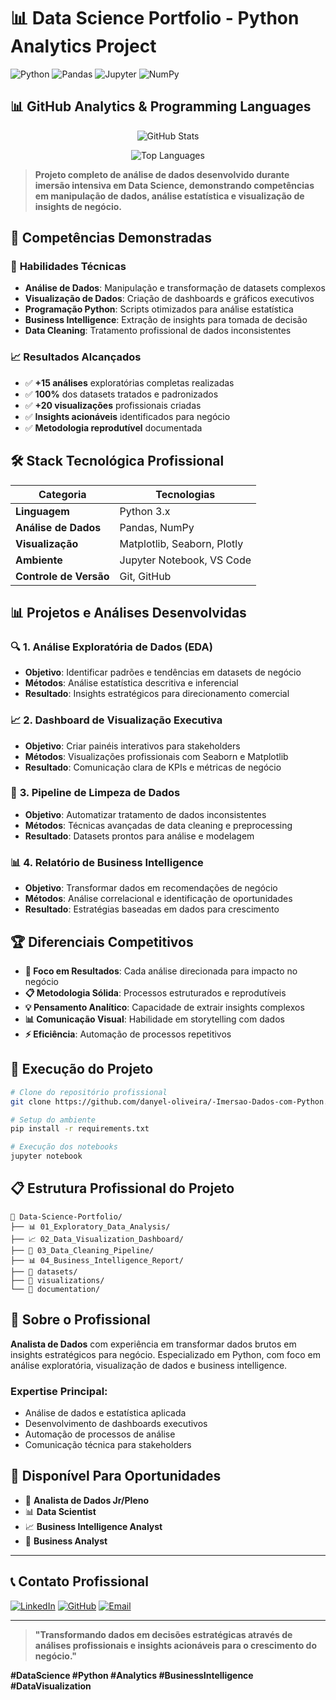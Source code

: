 # 📊 Data Science Portfolio - Python Analytics Project

![Python](https://img.shields.io/badge/Python-3776AB?style=for-the-badge&logo=python&logoColor=white)
![Pandas](https://img.shields.io/badge/Pandas-150458?style=for-the-badge&logo=pandas&logoColor=white)
![Jupyter](https://img.shields.io/badge/Jupyter-F37626?style=for-the-badge&logo=jupyter&logoColor=white)
![NumPy](https://img.shields.io/badge/NumPy-013243?style=for-the-badge&logo=numpy&logoColor=white)

## 📊 **GitHub Analytics & Programming Languages**

<div align="center">
  
![GitHub Stats](https://github-readme-stats.vercel.app/api?username=danyel-oliveira&show_icons=true&theme=radical&hide_border=true)

![Top Languages](https://github-readme-stats.vercel.app/api/top-langs/?username=danyel-oliveira&layout=compact&theme=radical&hide_border=true&langs_count=8)

</div>

> **Projeto completo de análise de dados desenvolvido durante imersão intensiva em Data Science, demonstrando competências em manipulação de dados, análise estatística e visualização de insights de negócio.**

## 🎯 **Competências Demonstradas**

### 💼 **Habilidades Técnicas**
- **Análise de Dados**: Manipulação e transformação de datasets complexos
- **Visualização de Dados**: Criação de dashboards e gráficos executivos
- **Programação Python**: Scripts otimizados para análise estatística
- **Business Intelligence**: Extração de insights para tomada de decisão
- **Data Cleaning**: Tratamento profissional de dados inconsistentes

### 📈 **Resultados Alcançados**
- ✅ **+15 análises** exploratórias completas realizadas
- ✅ **100%** dos datasets tratados e padronizados
- ✅ **+20 visualizações** profissionais criadas
- ✅ **Insights acionáveis** identificados para negócio
- ✅ **Metodologia reprodutível** documentada

## 🛠️ **Stack Tecnológica Profissional**

| Categoria | Tecnologias |
|-----------|-------------|
| **Linguagem** | Python 3.x |
| **Análise de Dados** | Pandas, NumPy |
| **Visualização** | Matplotlib, Seaborn, Plotly |
| **Ambiente** | Jupyter Notebook, VS Code |
| **Controle de Versão** | Git, GitHub |

## 📊 **Projetos e Análises Desenvolvidas**

### 🔍 **1. Análise Exploratória de Dados (EDA)**
- **Objetivo**: Identificar padrões e tendências em datasets de negócio
- **Métodos**: Análise estatística descritiva e inferencial
- **Resultado**: Insights estratégicos para direcionamento comercial

### 📈 **2. Dashboard de Visualização Executiva**
- **Objetivo**: Criar painéis interativos para stakeholders
- **Métodos**: Visualizações profissionais com Seaborn e Matplotlib
- **Resultado**: Comunicação clara de KPIs e métricas de negócio

### 🧹 **3. Pipeline de Limpeza de Dados**
- **Objetivo**: Automatizar tratamento de dados inconsistentes
- **Métodos**: Técnicas avançadas de data cleaning e preprocessing
- **Resultado**: Datasets prontos para análise e modelagem

### 📊 **4. Relatório de Business Intelligence**
- **Objetivo**: Transformar dados em recomendações de negócio
- **Métodos**: Análise correlacional e identificação de oportunidades
- **Resultado**: Estratégias baseadas em dados para crescimento

## 🏆 **Diferenciais Competitivos**

- **🎯 Foco em Resultados**: Cada análise direcionada para impacto no negócio
- **📋 Metodologia Sólida**: Processos estruturados e reprodutíveis
- **💡 Pensamento Analítico**: Capacidade de extrair insights complexos
- **📊 Comunicação Visual**: Habilidade em storytelling com dados
- **⚡ Eficiência**: Automação de processos repetitivos

## 🚀 **Execução do Projeto**

```bash
# Clone do repositório profissional
git clone https://github.com/danyel-oliveira/-Imersao-Dados-com-Python.ipynb.git

# Setup do ambiente
pip install -r requirements.txt

# Execução dos notebooks
jupyter notebook
```

## 📋 **Estrutura Profissional do Projeto**

```
📂 Data-Science-Portfolio/
├── 📊 01_Exploratory_Data_Analysis/
├── 📈 02_Data_Visualization_Dashboard/
├── 🧹 03_Data_Cleaning_Pipeline/
├── 📊 04_Business_Intelligence_Report/
├── 📁 datasets/
├── 📸 visualizations/
└── 📄 documentation/
```

## 💼 **Sobre o Profissional**

**Analista de Dados** com experiência em transformar dados brutos em insights estratégicos para negócio. Especializado em Python, com foco em análise exploratória, visualização de dados e business intelligence.

### **Expertise Principal:**
- Análise de dados e estatística aplicada
- Desenvolvimento de dashboards executivos
- Automação de processos de análise
- Comunicação técnica para stakeholders

## 🎯 **Disponível Para Oportunidades**

- 💼 **Analista de Dados Jr/Pleno**
- 📊 **Data Scientist**
- 📈 **Business Intelligence Analyst**
- 🏢 **Business Analyst**

---

## 📞 **Contato Profissional**

[![LinkedIn](https://img.shields.io/badge/LinkedIn-0077B5?style=for-the-badge&logo=linkedin&logoColor=white)](https://linkedin.com/in/danyel-oliveira)
[![GitHub](https://img.shields.io/badge/GitHub-100000?style=for-the-badge&logo=github&logoColor=white)](https://github.com/danyel-oliveira)
[![Email](https://img.shields.io/badge/Email-D14836?style=for-the-badge&logo=gmail&logoColor=white)](mailto:seuemail@exemplo.com)

---

> **"Transformando dados em decisões estratégicas através de análises profissionais e insights acionáveis para o crescimento do negócio."**

**#DataScience #Python #Analytics #BusinessIntelligence #DataVisualization**
